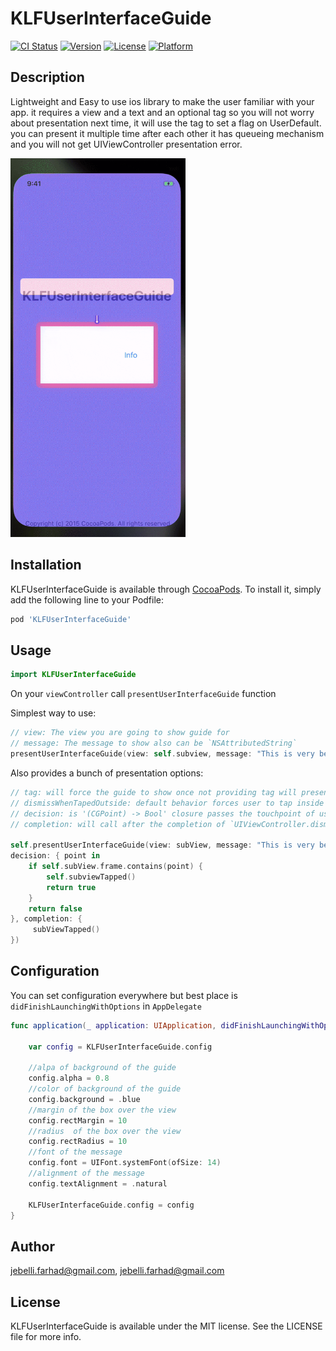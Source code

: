# KLFUserInterfaceGuide

[![CI Status](https://img.shields.io/travis/jebelli.farhad@gmail.com/KLFUserInterfaceGuide.svg?style=flat)](https://travis-ci.org/jebelli.farhad@gmail.com/KLFUserInterfaceGuide)
[![Version](https://img.shields.io/cocoapods/v/KLFUserInterfaceGuide.svg?style=flat)](https://cocoapods.org/pods/KLFUserInterfaceGuide)
[![License](https://img.shields.io/cocoapods/l/KLFUserInterfaceGuide.svg?style=flat)](https://cocoapods.org/pods/KLFUserInterfaceGuide)
[![Platform](https://img.shields.io/cocoapods/p/KLFUserInterfaceGuide.svg?style=flat)](https://cocoapods.org/pods/KLFUserInterfaceGuide)


## Description
Lightweight and Easy to use ios library to make the user familiar with your app.
it requires a view and a text and an optional tag so you will not worry about presentation next time, it will use the tag to set a flag on UserDefault. you can present it multiple time after each other it has queueing mechanism and you will not get UIViewController presentation error.

<img src="example.gif" width="280">
  
## Installation

KLFUserInterfaceGuide is available through [CocoaPods](https://cocoapods.org). To install
it, simply add the following line to your Podfile:

```ruby
pod 'KLFUserInterfaceGuide'
```

## Usage

```swift
import KLFUserInterfaceGuide
```

On your `viewController` call `presentUserInterfaceGuide` function

Simplest way to use:
```swift 5.2
// view: The view you are going to show guide for
// message: The message to show also can be `NSAttributedString`
presentUserInterfaceGuide(view: self.subview, message: "This is very beginning message!!!")
```

Also provides a bunch of presentation options:
```swift
// tag: will force the guide to show once not providing tag will present the guide every time
// dismissWhenTapedOutside: default behavior forces user to tap inside the box set this property to true so the guide will dismiss by tapping outside.
// decision: is '(CGPoint) -> Bool' closure passes the touchpoint of user in coordinate of view if return true means touchpoints is where it should be and guide will dismiss if false noting happens
// completion: will call after the completion of `UIViewController.dismiss()` called 

self.presentUserInterfaceGuide(view: subView, message: "This is very begining message!!!", tag: "view1", dismissWhenTapedOutside: true,
decision: { point in
    if self.subView.frame.contains(point) {
        self.subviewTapped()
        return true
    }
    return false
}, completion: {
     subViewTapped()
})

```

## Configuration
You can set configuration everywhere but best place is `didFinishLaunchingWithOptions` in `AppDelegate`
```swift
func application(_ application: UIApplication, didFinishLaunchingWithOptions launchOptions: [UIApplication.LaunchOptionsKey: Any]?) -> Bool {
    
    var config = KLFUserInterfaceGuide.config

    //alpa of background of the guide
    config.alpha = 0.8
    //color of background of the guide
    config.background = .blue
    //margin of the box over the view
    config.rectMargin = 10
    //radius  of the box over the view
    config.rectRadius = 10
    //font of the message
    config.font = UIFont.systemFont(ofSize: 14)
    //alignment of the message
    config.textAlignment = .natural
    
    KLFUserInterfaceGuide.config = config
}
```

## Author

jebelli.farhad@gmail.com, jebelli.farhad@gmail.com

## License

KLFUserInterfaceGuide is available under the MIT license. See the LICENSE file for more info.
